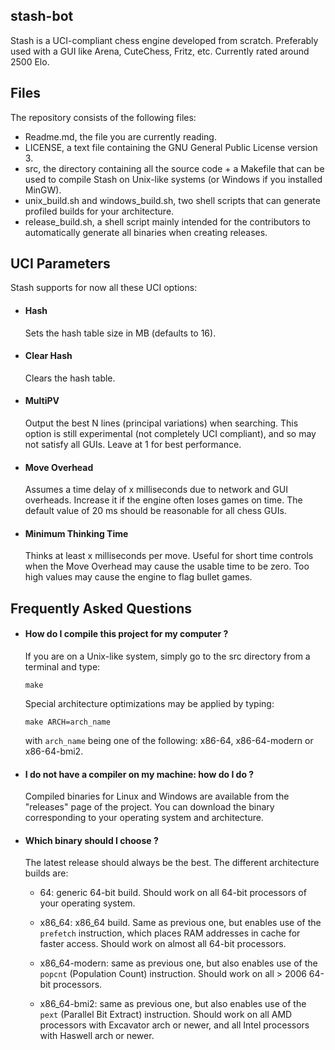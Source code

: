 ## stash-bot

Stash is a UCI-compliant chess engine developed from scratch. Preferably used
with a GUI like Arena, CuteChess, Fritz, etc. Currently rated around 2500 Elo.

## Files

The repository consists of the following files:

  * Readme.md, the file you are currently reading.
  * LICENSE, a text file containing the GNU General Public License version 3.
  * src, the directory containing all the source code + a Makefile that can be
    used to compile Stash on Unix-like systems (or Windows if you installed
    MinGW).
  * unix\_build.sh and windows\_build.sh, two shell scripts that can generate
    profiled builds for your architecture.
  * release\_build.sh, a shell script mainly intended for the contributors to
    automatically generate all binaries when creating releases.

## UCI Parameters

Stash supports for now all these UCI options:

  * #### Hash
    Sets the hash table size in MB (defaults to 16).

  * #### Clear Hash
    Clears the hash table.

  * #### MultiPV
    Output the best N lines (principal variations) when searching.
	This option is still experimental (not completely UCI compliant),
	and so may not satisfy all GUIs. Leave at 1 for best performance.

  * #### Move Overhead
    Assumes a time delay of x milliseconds due to network and GUI overheads.
	Increase it if the engine often loses games on time. The default value
	of 20 ms should be reasonable for all chess GUIs.

  * #### Minimum Thinking Time
    Thinks at least x milliseconds per move. Useful for short time controls
	when the Move Overhead may cause the usable time to be zero. Too high values
	may cause the engine to flag bullet games.

## Frequently Asked Questions

  * #### How do I compile this project for my computer ?
    If you are on a Unix-like system, simply go to the src directory from a
	terminal and type:
	```
	make
	```
	Special architecture optimizations may be applied by typing:
	```
	make ARCH=arch_name
	```
	with `arch_name` being one of the following: x86-64, x86-64-modern or
	x86-64-bmi2.

  * #### I do not have a compiler on my machine: how do I do ?
    Compiled binaries for Linux and Windows are available from the "releases"
	page of the project. You can download the binary corresponding to your
	operating system and architecture.

  * #### Which binary should I choose ?
    The latest release should always be the best. The different architecture
	builds are:
	  - 64: generic 64-bit build. Should work on all 64-bit processors
	    of your operating system.

	  - x86_64: x86_64 build. Same as previous one, but enables use of the
	    `prefetch` instruction, which places RAM addresses in cache for faster
		access. Should work on almost all 64-bit processors.

	  - x86_64-modern: same as previous one, but also enables use of the
	    `popcnt` (Population Count) instruction. Should work on all > 2006
		64-bit processors.

	  - x86_64-bmi2: same as previous one, but also enables use of the `pext`
	    (Parallel Bit Extract) instruction. Should work on all AMD
		processors with Excavator arch or newer, and all Intel processors with
		Haswell arch or newer.
